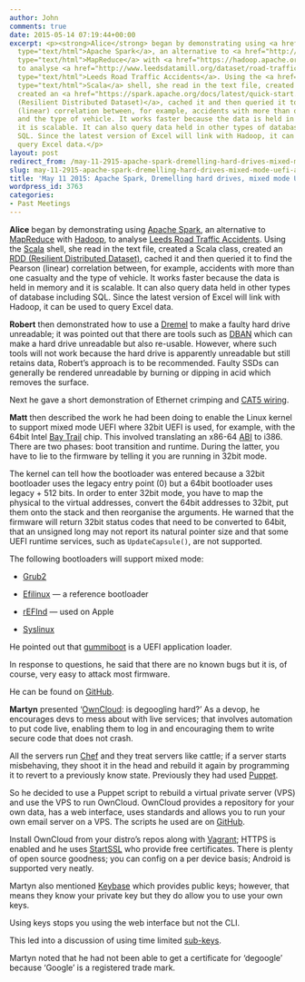 ```yaml
---
author: John
comments: true
date: 2015-05-14 07:19:44+00:00
excerpt: <p><strong>Alice</strong> began by demonstrating using <a href="http://spark.apache.org/"
  type="text/html">Apache Spark</a>, an alternative to <a href="http://en.wikipedia.org/wiki/MapReduce"
  type="text/html">MapReduce</a> with <a href="https://hadoop.apache.org/" type="text/html">Hadoop</a>,
  to analyse <a href="http://www.leedsdatamill.org/dataset/road-traffic-accidents"
  type="text/html">Leeds Road Traffic Accidents</a>. Using the <a href="http://www.scala-lang.org/"
  type="text/html">Scala</a> shell, she read in the text file, created a Scala class,
  created an <a href="https://spark.apache.org/docs/latest/quick-start.html" type="text/html">RDD
  (Resilient Distributed Dataset)</a>, cached it and then queried it to find the Pearson
  (linear) correlation between, for example, accidents with more than one casualty
  and the type of vehicle. It works faster because the data is held in memory and
  it is scalable. It can also query data held in other types of database including
  SQL. Since the latest version of Excel will link with Hadoop, it can be used to
  query Excel data.</p>
layout: post
redirect_from: /may-11-2915-apache-spark-dremelling-hard-drives-mixed-mode-uefi-and-owncloud
slug: may-11-2915-apache-spark-dremelling-hard-drives-mixed-mode-uefi-and-owncloud
title: 'May 11 2015: Apache Spark, Dremelling hard drives, mixed mode UEFI and OwnCloud'
wordpress_id: 3763
categories:
- Past Meetings
---
```


**Alice** began by demonstrating using [Apache Spark](http://spark.apache.org/), an alternative to [MapReduce](http://en.wikipedia.org/wiki/MapReduce) with [Hadoop](https://hadoop.apache.org/), to analyse [Leeds Road Traffic Accidents](http://www.leedsdatamill.org/dataset/road-traffic-accidents). Using the [Scala](http://www.scala-lang.org/) shell, she read in the text file, created a Scala class, created an [RDD (Resilient Distributed Dataset)](https://spark.apache.org/docs/latest/quick-start.html), cached it and then queried it to find the Pearson (linear) correlation between, for example, accidents with more than one casualty and the type of vehicle. It works faster because the data is held in memory and it is scalable. It can also query data held in other types of database including SQL. Since the latest version of Excel will link with Hadoop, it can be used to query Excel data.

**Robert** then demonstrated how to use a [Dremel](http://www.dremeleurope.com/gb/en/) to make a faulty hard drive unreadable; it was pointed out that there are tools such as [DBAN](http://dban.org/) which can make a hard drive unreadable but also re-usable. However, where such tools will not work because the hard drive is apparently unreadable but still retains data, Robert’s approach is to be recommended. Faulty SSDs can generally be rendered unreadable by burning or dipping in acid which removes the surface.

Next he gave a short demonstration of Ethernet crimping and [CAT5 wiring](http://www.cctvcamerapros.com/CAT-5-Wiring-Diagram-s/293.htm).

**Matt** then described the work he had been doing to enable the Linux kernel to support mixed mode UEFI where 32bit UEFI is used, for example, with the 64bit Intel [Bay Trail](http://ark.intel.com/products/codename/55844/Bay-Trail#@All) chip. This involved translating an x86-64 [ABI](https://en.wikipedia.org/wiki/Application_binary_interface) to i386. There are two phases: boot transition and runtime. During the latter, you have to lie to the firmware by telling it you are running in 32bit mode.

The kernel can tell how the bootloader was entered because a 32bit bootloader uses the legacy entry point (0) but a 64bit bootloader uses legacy + 512 bits. In order to enter 32bit mode, you have to map the physical to the virtual addresses, convert the 64bit addresses to 32bit, put them onto the stack and then reorganise the arguments. He warned that the firmware will return 32bit status codes that need to be converted to 64bit, that an unsigned long may not report its natural pointer size and that some UEFI runtime services, such as `UpdateCapsule()`, are not supported.

The following bootloaders will support mixed mode:



	
  * [Grub2](http://www.gnu.org/software/grub/)

	
  * [Efilinux](https://github.com/mfleming/efilinux) — a reference bootloader

	
  * [rEFInd](http://sourceforge.net/projects/refind/) — used on Apple

	
  * [Syslinux](http://www.syslinux.org/wiki/index.php/Download)


He pointed out that [gummiboot](http://freedesktop.org/wiki/Software/gummiboot/) is a UEFI application loader.

In response to questions, he said that there are no known bugs but it is, of course, very easy to attack most firmware.

He can be found on [GitHub](https://github.com/mfleming).

**Martyn** presented ‘[OwnCloud](https://owncloud.org/): is degoogling hard?’ As a devop, he encourages devs to mess about with live services; that involves automation to put code live, enabling them to log in and encouraging them to write secure code that does not crash.

All the servers run [Chef](https://www.chef.io/chef/) and they treat servers like cattle; if a server starts misbehaving, they shoot it in the head and rebuild it again by programming it to revert to a previously know state. Previously they had used [Puppet](https://puppetlabs.com/).

So he decided to use a Puppet script to rebuild a virtual private server (VPS) and use the VPS to run OwnCloud. OwnCloud provides a repository for your own data, has a web interface, uses standards and allows you to run your own email server on a VPS. The scripts he used are on [GitHub](https://github.com/iMartyn?tab=repositories).

Install OwnCloud from your distro’s repos along with [Vagrant](https://www.vagrantup.com/); HTTPS is enabled and he uses [StartSSL](https://www.startssl.com/) who provide free certificates. There is plenty of open source goodness; you can config on a per device basis; Android is supported very neatly.

Martyn also mentioned [Keybase](https://keybase.io/) which provides public keys; however, that means they know your private key but they do allow you to use your own keys.

Using keys stops you using the web interface but not the CLI.

This led into a discussion of using time limited [sub-keys](https://www.gnupg.org/gph/en/manual.html).

Martyn noted that he had not been able to get a certificate for ‘degoogle’ because ‘Google’ is a registered trade mark.
